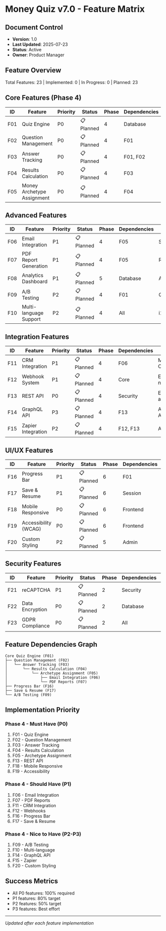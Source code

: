 # Money Quiz v7.0 - Feature Matrix

## Document Control
- **Version**: 1.0
- **Last Updated**: 2025-07-23
- **Status**: Active
- **Owner**: Product Manager

## Feature Overview

Total Features: 23 | Implemented: 0 | In Progress: 0 | Planned: 23

## Core Features (Phase 4)

| ID | Feature | Priority | Status | Phase | Dependencies | Notes |
|----|---------|----------|---------|-------|--------------|-------|
| F01 | Quiz Engine | P0 | 📋 Planned | 4 | Database | Core functionality |
| F02 | Question Management | P0 | 📋 Planned | 4 | F01 | CRUD operations |
| F03 | Answer Tracking | P0 | 📋 Planned | 4 | F01, F02 | Response storage |
| F04 | Results Calculation | P0 | 📋 Planned | 4 | F03 | Scoring logic |
| F05 | Money Archetype Assignment | P0 | 📋 Planned | 4 | F04 | 8 archetypes |

## Advanced Features

| ID | Feature | Priority | Status | Phase | Dependencies | Notes |
|----|---------|----------|---------|-------|--------------|-------|
| F06 | Email Integration | P1 | 📋 Planned | 4 | F05 | SendGrid/SMTP |
| F07 | PDF Report Generation | P1 | 📋 Planned | 4 | F05 | Results export |
| F08 | Analytics Dashboard | P1 | 📋 Planned | 5 | Database | Admin feature |
| F09 | A/B Testing | P2 | 📋 Planned | 4 | F01 | Quiz variations |
| F10 | Multi-language Support | P2 | 📋 Planned | 4 | All | i18n |

## Integration Features

| ID | Feature | Priority | Status | Phase | Dependencies | Notes |
|----|---------|----------|---------|-------|--------------|-------|
| F11 | CRM Integration | P1 | 📋 Planned | 4 | F06 | Multiple CRMs |
| F12 | Webhook System | P1 | 📋 Planned | 4 | Core | Event notifications |
| F13 | REST API | P0 | 📋 Planned | 4 | Security | External access |
| F14 | GraphQL API | P3 | 📋 Planned | 4 | F13 | Alternative API |
| F15 | Zapier Integration | P2 | 📋 Planned | 4 | F12, F13 | Automation |

## UI/UX Features

| ID | Feature | Priority | Status | Phase | Dependencies | Notes |
|----|---------|----------|---------|-------|--------------|-------|
| F16 | Progress Bar | P1 | 📋 Planned | 6 | F01 | Quiz navigation |
| F17 | Save & Resume | P1 | 📋 Planned | 6 | Session | Partial completion |
| F18 | Mobile Responsive | P0 | 📋 Planned | 6 | Frontend | Required |
| F19 | Accessibility (WCAG) | P0 | 📋 Planned | 6 | Frontend | Compliance |
| F20 | Custom Styling | P2 | 📋 Planned | 5 | Admin | Branding options |

## Security Features

| ID | Feature | Priority | Status | Phase | Dependencies | Notes |
|----|---------|----------|---------|-------|--------------|-------|
| F21 | reCAPTCHA | P1 | 📋 Planned | 2 | Security | Bot protection |
| F22 | Data Encryption | P0 | 📋 Planned | 2 | Database | At rest & transit |
| F23 | GDPR Compliance | P0 | 📋 Planned | 2 | All | Privacy features |

## Feature Dependencies Graph

```
Core Quiz Engine (F01)
├── Question Management (F02)
│   └── Answer Tracking (F03)
│       └── Results Calculation (F04)
│           └── Archetype Assignment (F05)
│               ├── Email Integration (F06)
│               └── PDF Reports (F07)
├── Progress Bar (F16)
├── Save & Resume (F17)
└── A/B Testing (F09)
```

## Implementation Priority

### Phase 4 - Must Have (P0)
1. F01 - Quiz Engine
2. F02 - Question Management
3. F03 - Answer Tracking
4. F04 - Results Calculation
5. F05 - Archetype Assignment
6. F13 - REST API
7. F18 - Mobile Responsive
8. F19 - Accessibility

### Phase 4 - Should Have (P1)
1. F06 - Email Integration
2. F07 - PDF Reports
3. F11 - CRM Integration
4. F12 - Webhooks
5. F16 - Progress Bar
6. F17 - Save & Resume

### Phase 4 - Nice to Have (P2-P3)
1. F09 - A/B Testing
2. F10 - Multi-language
3. F14 - GraphQL API
4. F15 - Zapier
5. F20 - Custom Styling

## Success Metrics

- All P0 features: 100% required
- P1 features: 80% target
- P2 features: 50% target
- P3 features: Best effort

---
*Updated after each feature implementation*